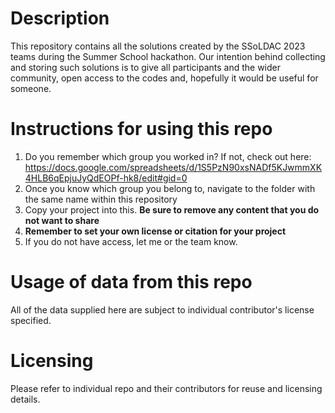 # Description
This repository contains all the solutions created by the SSoLDAC 2023 teams during the Summer School hackathon. Our intention behind collecting and storing such solutions is to give all participants and the wider community, open access to the codes and, hopefully it would be useful for someone.

# Instructions for using this repo
1. Do you remember which group you worked in? If not, check out here: https://docs.google.com/spreadsheets/d/1S5PzN90xsNADf5KJwmmXK4HLB6qEpjuJyQdEOPf-hk8/edit#gid=0
2. Once you know which group you belong to, navigate to the folder with the same name within this repository
3. Copy your project into this. **Be sure to remove any content that you do not want to share**
4. **Remember to set your own license or citation for your project**
5. If you do not have access, let me or the team know.

# Usage of data from this repo
All of the data supplied here are subject to individual contributor's license specified.


# Licensing
Please refer to individual repo and their contributors for reuse and licensing details.
